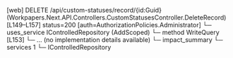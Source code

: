 [web] DELETE /api/custom-statuses/record/{id:Guid}  (Workpapers.Next.API.Controllers.CustomStatusesController.DeleteRecord)  [L149–L157] status=200 [auth=AuthorizationPolicies.Administrator]
  └─ uses_service IControlledRepository<RecordStatus> (AddScoped)
    └─ method WriteQuery [L153]
      └─ ... (no implementation details available)
  └─ impact_summary
    └─ services 1
      └─ IControlledRepository<RecordStatus>

